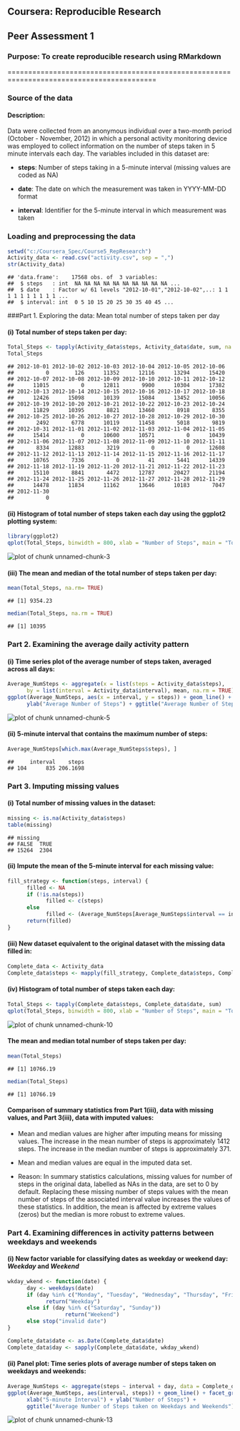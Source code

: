 ## Coursera: Reproducible Research
## Peer Assessment 1
### Purpose: To create reproducible research using RMarkdown

==========================================================================================

### Source of the data
#### Description:
Data were collected from an anonymous individual over a two-month period
(October - November, 2012) in which a personal activity monitoring device was employed
to collect information on the number of steps taken in 5 minute intervals each day.
The variables included in this dataset are:

- **steps**: Number of steps taking in a 5-minute interval (missing values are coded as NA)

- **date**: The date on which the measurement was taken in YYYY-MM-DD format

- **interval**: Identifier for the 5-minute interval in which measurement was taken

### Loading and preprocessing the data

```r
setwd("c:/Coursera_Spec/Course5_RepResearch")
Activity_data <- read.csv("activity.csv", sep = ",")
str(Activity_data)
```

```
## 'data.frame':	17568 obs. of  3 variables:
##  $ steps   : int  NA NA NA NA NA NA NA NA NA NA ...
##  $ date    : Factor w/ 61 levels "2012-10-01","2012-10-02",..: 1 1 1 1 1 1 1 1 1 1 ...
##  $ interval: int  0 5 10 15 20 25 30 35 40 45 ...
```
###Part 1. Exploring the data: Mean total number of steps taken per day

#### (i) Total number of steps taken per day:

```r
Total_Steps <- tapply(Activity_data$steps, Activity_data$date, sum, na.rm = TRUE)
Total_Steps
```

```
## 2012-10-01 2012-10-02 2012-10-03 2012-10-04 2012-10-05 2012-10-06 
##          0        126      11352      12116      13294      15420 
## 2012-10-07 2012-10-08 2012-10-09 2012-10-10 2012-10-11 2012-10-12 
##      11015          0      12811       9900      10304      17382 
## 2012-10-13 2012-10-14 2012-10-15 2012-10-16 2012-10-17 2012-10-18 
##      12426      15098      10139      15084      13452      10056 
## 2012-10-19 2012-10-20 2012-10-21 2012-10-22 2012-10-23 2012-10-24 
##      11829      10395       8821      13460       8918       8355 
## 2012-10-25 2012-10-26 2012-10-27 2012-10-28 2012-10-29 2012-10-30 
##       2492       6778      10119      11458       5018       9819 
## 2012-10-31 2012-11-01 2012-11-02 2012-11-03 2012-11-04 2012-11-05 
##      15414          0      10600      10571          0      10439 
## 2012-11-06 2012-11-07 2012-11-08 2012-11-09 2012-11-10 2012-11-11 
##       8334      12883       3219          0          0      12608 
## 2012-11-12 2012-11-13 2012-11-14 2012-11-15 2012-11-16 2012-11-17 
##      10765       7336          0         41       5441      14339 
## 2012-11-18 2012-11-19 2012-11-20 2012-11-21 2012-11-22 2012-11-23 
##      15110       8841       4472      12787      20427      21194 
## 2012-11-24 2012-11-25 2012-11-26 2012-11-27 2012-11-28 2012-11-29 
##      14478      11834      11162      13646      10183       7047 
## 2012-11-30 
##          0
```

#### (ii) Histogram of total number of steps taken each day using the ggplot2 plotting system:

```r
library(ggplot2)
qplot(Total_Steps, binwidth = 800, xlab = "Number of Steps", main = "Total Number of Steps taken each Day")
```

![plot of chunk unnamed-chunk-3](figure/unnamed-chunk-3-1.png) 

#### (iii) The mean and median of the total number of steps taken per day:

```r
mean(Total_Steps, na.rm= TRUE)
```

```
## [1] 9354.23
```

```r
median(Total_Steps, na.rm = TRUE)
```

```
## [1] 10395
```
### Part 2.  Examining the average daily activity pattern

#### (i) Time series plot of the average number of steps taken, averaged across all days:


```r
Average_NumSteps <- aggregate(x = list(steps = Activity_data$steps), 
      by = list(interval = Activity_data$interval), mean, na.rm = TRUE)
ggplot(Average_NumSteps, aes(x = interval, y = steps)) + geom_line() + xlab("5-minute Interval") + 
      ylab("Average Number of Steps") + ggtitle("Average Number of Steps taken in 5-minute Intervals")
```

![plot of chunk unnamed-chunk-5](figure/unnamed-chunk-5-1.png) 

#### (ii) 5-minute interval that contains the maximum number of steps:

```r
Average_NumSteps[which.max(Average_NumSteps$steps), ]
```

```
##     interval    steps
## 104      835 206.1698
```

### Part 3.  Imputing missing values

#### (i) Total number of missing values in the dataset:

```r
missing <- is.na(Activity_data$steps)
table(missing)
```

```
## missing
## FALSE  TRUE 
## 15264  2304
```

#### (ii) Impute the mean of the 5-minute interval for each missing value:

```r
fill_strategy <- function(steps, interval) {
      filled <- NA
      if (!is.na(steps)) 
            filled <- c(steps) 
      else 
            filled <- (Average_NumSteps[Average_NumSteps$interval == interval, "steps"])
      return(filled)
}
```

#### (iii) New dataset equivalent to the original dataset with the missing data filled in:

```r
Complete_data <- Activity_data
Complete_data$steps <- mapply(fill_strategy, Complete_data$steps, Complete_data$interval)
```

#### (iv) Histogram of total number of steps taken each day:

```r
Total_Steps <- tapply(Complete_data$steps, Complete_data$date, sum)
qplot(Total_Steps, binwidth = 800, xlab = "Number of Steps", main = "Total Number of Steps taken each Day")
```

![plot of chunk unnamed-chunk-10](figure/unnamed-chunk-10-1.png) 

#### The mean and median total number of steps taken per day:

```r
mean(Total_Steps)
```

```
## [1] 10766.19
```

```r
median(Total_Steps)
```

```
## [1] 10766.19
```

#### Comparison of summary statistics from Part 1(iii), data with missing values, and Part 3(iii), data with imputed values: 

- Mean and median values are higher after imputing means for missing values.  The increase in the mean number of steps is approximately 1412 steps.  The increase in the median number of steps is approximately 371.

- Mean and median values are equal in the imputed data set.

- Reason: In summary statistics calculations, missing values for number of steps in the original data, labelled as NAs in the data, are set to 0 by default.  Replacing these missing number of steps values with the mean number of steps of the associated interval value increases the values of these statistics. In addition, the mean is affected by extreme values (zeros) but the median is more robust to extreme values.


### Part 4. Examining differences in activity patterns between weekdays and weekends

#### (i) New factor variable for classifying dates as weekday or weekend day: *Weekday* and *Weekend*

```r
wkday_wkend <- function(date) {
      day <- weekdays(date)
      if (day %in% c("Monday", "Tuesday", "Wednesday", "Thursday", "Friday")) 
            return("Weekday") 
      else if (day %in% c("Saturday", "Sunday")) 
                  return("Weekend") 
      else stop("invalid date")
}

Complete_data$date <- as.Date(Complete_data$date)
Complete_data$day <- sapply(Complete_data$date, wkday_wkend)
```

#### (ii) Panel plot: Time series plots of average number of steps taken on weekdays and weekends:

```r
Average_NumSteps <- aggregate(steps ~ interval + day, data = Complete_data, mean)
ggplot(Average_NumSteps, aes(interval, steps)) + geom_line() + facet_grid(day ~ .) + 
      xlab("5-minute Interval") + ylab("Number of Steps") + 
      ggtitle("Average Number of Steps taken on Weekdays and Weekends")
```

![plot of chunk unnamed-chunk-13](figure/unnamed-chunk-13-1.png) 

